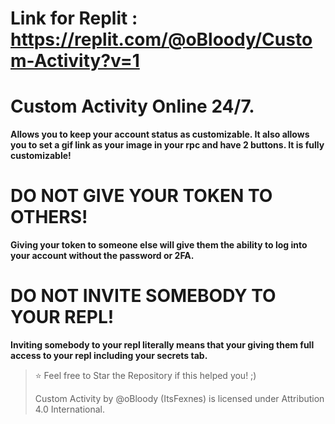# Link for Replit : https://replit.com/@oBloody/Custom-Activity?v=1

# Custom Activity Online 24/7.
**Allows you to keep your account status as customizable. It also allows you to set a gif link as your image in your rpc and have 2 buttons. It is fully customizable!**

# DO NOT GIVE YOUR TOKEN TO OTHERS!
**Giving your token to someone else will give them the ability to log into your account without the password or 2FA.**

# DO NOT INVITE SOMEBODY TO YOUR REPL!
**Inviting somebody to your repl literally means that your giving them full access to your repl including your secrets tab.**

> ⭐ Feel free to Star the Repository if this helped you! ;)
>
> Custom Activity by @oBloody (ItsFexnes) is licensed under Attribution 4.0 International.
